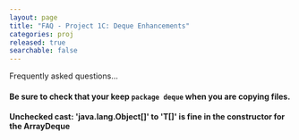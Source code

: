 ```yaml
---
layout: page
title: "FAQ - Project 1C: Deque Enhancements"
categories: proj
released: true
searchable: false
---
```


Frequently asked questions...


#### Be sure to check that your keep `package deque` when you are copying files.

#### Unchecked cast: 'java.lang.Object[]' to 'T[]'  is fine in the constructor for the ArrayDeque
